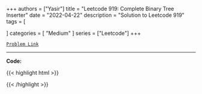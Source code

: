 
+++
authors = ["Yasir"]
title = "Leetcode 919: Complete Binary Tree Inserter"
date = "2022-04-22"
description = "Solution to Leetcode 919"
tags = [
    
]
categories = [
    "Medium"
]
series = ["Leetcode"]
+++



[`Problem Link`](https://leetcode.com/problems/complete-binary-tree-inserter/description/)

---

**Code:**

{{< highlight html >}}

{{< /highlight >}}

